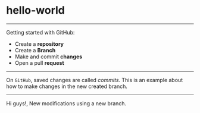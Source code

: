 # hello-world
___
Getting started with GitHub:
+ Create a **repository**
+ Create a **Branch**
+ Make and commit **changes**
+ Open a pull **request**
___

On `GitHub`, saved changes are called *commits*. This is an example about how to make changes in the new created branch.
___
Hi guys!, New modifications using a new branch.  
